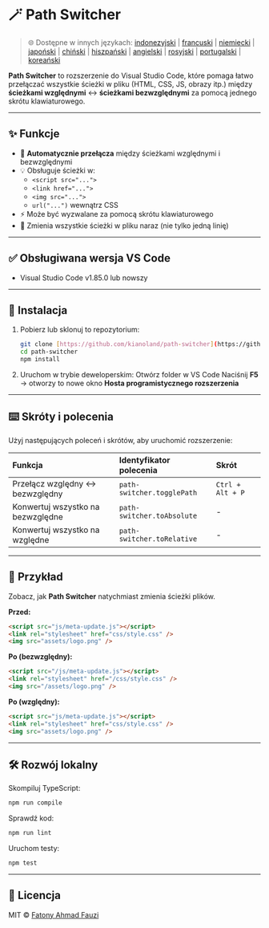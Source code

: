 # 🪄 Path Switcher

> 🌐 Dostępne w innych językach: [indonezyjski](docs/lang/README-ID.md) | [francuski](docs/lang/README-FR.md) | [niemiecki](docs/lang/README-DE.md) | [japoński](docs/lang/README-JP.md) | [chiński](docs/lang/README-ZH.md) | [hiszpański](docs/lang/README-ES.md) | [angielski](README.md) | [rosyjski](docs/lang/README-RU.md) | [portugalski](docs/lang/README-PT.md) | [koreański](docs/lang/README-KO.md)

**Path Switcher** to rozszerzenie do Visual Studio Code, które pomaga łatwo przełączać wszystkie ścieżki w pliku (HTML, CSS, JS, obrazy itp.) między **ścieżkami względnymi** ↔️ **ścieżkami bezwzględnymi** za pomocą jednego skrótu klawiaturowego.

---

## ✨ Funkcje

- 🔁 **Automatycznie przełącza** między ścieżkami względnymi i bezwzględnymi
- 💡 Obsługuje ścieżki w:
  - `<script src="...">`
  - `<link href="...">`
  - `<img src="...">`
  - `url("...")` wewnątrz CSS
- ⚡ Może być wyzwalane za pomocą skrótu klawiaturowego
- 🧭 Zmienia wszystkie ścieżki w pliku naraz (nie tylko jedną linię)

---

## ✅ Obsługiwana wersja VS Code

- Visual Studio Code v1.85.0 lub nowszy

---

## 🧩 Instalacja

1.  Pobierz lub sklonuj to repozytorium:
    ```bash
    git clone [https://github.com/kianoland/path-switcher](https://github.com/kianoland/path-switcher)
    cd path-switcher
    npm install
    ```
2.  Uruchom w trybie deweloperskim:
    Otwórz folder w VS Code
    Naciśnij **F5** → otworzy to nowe okno **Hosta programistycznego rozszerzenia**

---

## ⌨️ Skróty i polecenia

Użyj następujących poleceń i skrótów, aby uruchomić rozszerzenie:

| Funkcja                           | Identyfikator polecenia    | Skrót            |
| :-------------------------------- | :------------------------- | :--------------- |
| Przełącz względny ↔️ bezwzględny  | `path-switcher.togglePath` | `Ctrl + Alt + P` |
| Konwertuj wszystko na bezwzględne | `path-switcher.toAbsolute` | -                |
| Konwertuj wszystko na względne    | `path-switcher.toRelative` | -                |

---

## 🧠 Przykład

Zobacz, jak **Path Switcher** natychmiast zmienia ścieżki plików.

**Przed:**

```html
<script src="js/meta-update.js"></script>
<link rel="stylesheet" href="css/style.css" />
<img src="assets/logo.png" />
```

**Po (bezwzględny):**

```html
<script src="/js/meta-update.js"></script>
<link rel="stylesheet" href="/css/style.css" />
<img src="/assets/logo.png" />
```

**Po (względny):**

```html
<script src="js/meta-update.js"></script>
<link rel="stylesheet" href="css/style.css" />
<img src="assets/logo.png" />
```

---

## 🛠️ Rozwój lokalny

Skompiluj TypeScript:

```bash
npm run compile
```

Sprawdź kod:

```bash
npm run lint
```

Uruchom testy:

```bash
npm test
```

---

## 🧾 Licencja

MIT © [Fatony Ahmad Fauzi](../../LICENSE)

